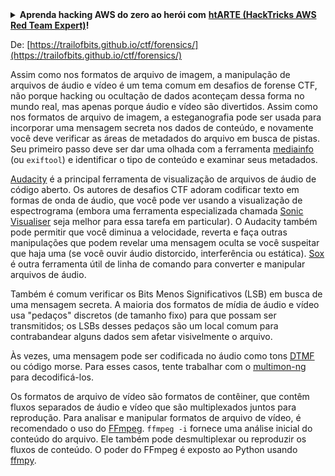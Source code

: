<details>

<summary><strong>Aprenda hacking AWS do zero ao herói com</strong> <a href="https://training.hacktricks.xyz/courses/arte"><strong>htARTE (HackTricks AWS Red Team Expert)</strong></a><strong>!</strong></summary>

Outras maneiras de apoiar o HackTricks:

* Se você deseja ver sua **empresa anunciada no HackTricks** ou **baixar o HackTricks em PDF** Verifique os [**PLANOS DE ASSINATURA**](https://github.com/sponsors/carlospolop)!
* Adquira o [**swag oficial PEASS & HackTricks**](https://peass.creator-spring.com)
* Descubra [**A Família PEASS**](https://opensea.io/collection/the-peass-family), nossa coleção exclusiva de [**NFTs**](https://opensea.io/collection/the-peass-family)
* **Junte-se ao** 💬 [**grupo Discord**](https://discord.gg/hRep4RUj7f) ou ao [**grupo telegram**](https://t.me/peass) ou **siga-nos** no **Twitter** 🐦 [**@hacktricks_live**](https://twitter.com/hacktricks_live)**.**
* **Compartilhe seus truques de hacking enviando PRs para os** [**HackTricks**](https://github.com/carlospolop/hacktricks) e [**HackTricks Cloud**](https://github.com/carlospolop/hacktricks-cloud) repositórios do github.

</details>


De: [https://trailofbits.github.io/ctf/forensics/](https://trailofbits.github.io/ctf/forensics/)

Assim como nos formatos de arquivo de imagem, a manipulação de arquivos de áudio e vídeo é um tema comum em desafios de forense CTF, não porque hacking ou ocultação de dados aconteçam dessa forma no mundo real, mas apenas porque áudio e vídeo são divertidos. Assim como nos formatos de arquivo de imagem, a esteganografia pode ser usada para incorporar uma mensagem secreta nos dados de conteúdo, e novamente você deve verificar as áreas de metadados do arquivo em busca de pistas. Seu primeiro passo deve ser dar uma olhada com a ferramenta [mediainfo](https://mediaarea.net/en/MediaInfo) \(ou `exiftool`\) e identificar o tipo de conteúdo e examinar seus metadados.

[Audacity](http://www.audacityteam.org/) é a principal ferramenta de visualização de arquivos de áudio de código aberto. Os autores de desafios CTF adoram codificar texto em formas de onda de áudio, que você pode ver usando a visualização de espectrograma \(embora uma ferramenta especializada chamada [Sonic Visualiser](http://www.sonicvisualiser.org/) seja melhor para essa tarefa em particular\). O Audacity também pode permitir que você diminua a velocidade, reverta e faça outras manipulações que podem revelar uma mensagem oculta se você suspeitar que haja uma \(se você ouvir áudio distorcido, interferência ou estática\). [Sox](http://sox.sourceforge.net/) é outra ferramenta útil de linha de comando para converter e manipular arquivos de áudio.

Também é comum verificar os Bits Menos Significativos (LSB) em busca de uma mensagem secreta. A maioria dos formatos de mídia de áudio e vídeo usa "pedaços" discretos (de tamanho fixo) para que possam ser transmitidos; os LSBs desses pedaços são um local comum para contrabandear alguns dados sem afetar visivelmente o arquivo.

Às vezes, uma mensagem pode ser codificada no áudio como tons [DTMF](http://dialabc.com/sound/detect/index.html) ou código morse. Para esses casos, tente trabalhar com o [multimon-ng](http://tools.kali.org/wireless-attacks/multimon-ng) para decodificá-los.

Os formatos de arquivo de vídeo são formatos de contêiner, que contêm fluxos separados de áudio e vídeo que são multiplexados juntos para reprodução. Para analisar e manipular formatos de arquivo de vídeo, é recomendado o uso do [FFmpeg](http://ffmpeg.org/). `ffmpeg -i` fornece uma análise inicial do conteúdo do arquivo. Ele também pode desmultiplexar ou reproduzir os fluxos de conteúdo. O poder do FFmpeg é exposto ao Python usando [ffmpy](http://ffmpy.readthedocs.io/en/latest/examples.html).

</details>
